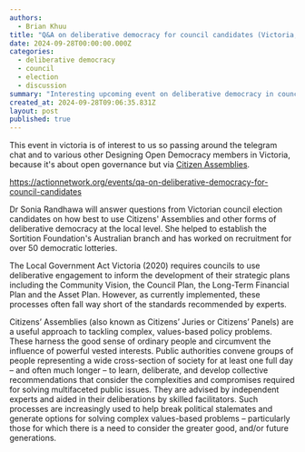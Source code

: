 ```yaml
---
authors:
  - Brian Khuu
title: "Q&A on deliberative democracy for council candidates (Victoria, Australia)"
date: 2024-09-28T00:00:00.000Z
categories:
  - deliberative democracy
  - council
  - election
  - discussion
summary: "Interesting upcoming event on deliberative democracy in council context"
created_at: 2024-09-28T09:06:35.831Z
layout: post
published: true
---
```


This event in victoria is of interest to us so passing around the telegram chat and to various other Designing Open Democracy members in Victoria, because it's about open governance but via [Citizen Assemblies](https://www.designingopendemocracy.com/concepts/citizens-assembly/).

<!-- more -->

<https://actionnetwork.org/events/qa-on-deliberative-democracy-for-council-candidates>

Dr Sonia Randhawa will answer questions from Victorian council election candidates on how best to use Citizens' Assemblies and other forms of deliberative democracy at the local level. She helped to establish the Sortition Foundation's Australian branch and has worked on recruitment for over 50 democratic lotteries.

The Local Government Act Victoria (2020) requires councils to use deliberative engagement to inform the development of their strategic plans including the Community Vision, the Council Plan, the Long-Term Financial Plan and the Asset Plan. However, as currently implemented, these processes often fall way short of the standards recommended by experts.

Citizens’ Assemblies (also known as Citizens’ Juries or Citizens’ Panels) are a useful approach to tackling complex, values-based policy problems. These harness the good sense of ordinary people and circumvent the influence of powerful vested interests. Public authorities convene groups of people representing a wide cross-section of society for at least one full day – and often much longer – to learn, deliberate, and develop collective recommendations that consider the complexities and compromises required for solving multifaceted public issues. They are advised by independent experts and aided in their deliberations by skilled facilitators.
Such processes are increasingly used to help break political stalemates and generate options for solving complex values-based problems – particularly those for which there is a need to consider the greater good, and/or future generations.



